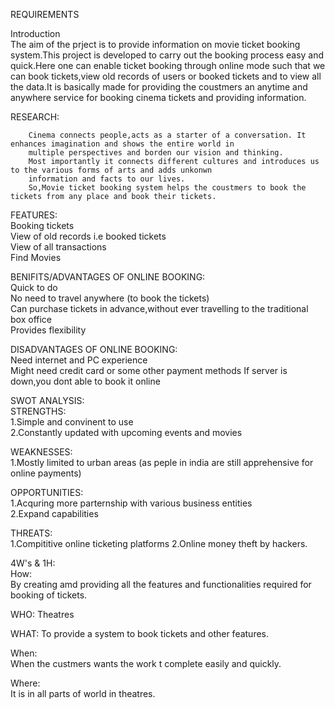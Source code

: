 REQUIREMENTS  

Introduction  
    The aim of the prject is to provide information on movie ticket booking system.This project is developed to carry out the booking process easy and quick.Here one can enable ticket booking through online mode such that we can book tickets,view old records of users or booked tickets and to view all the data.It is basically made for providing the coustmers an anytime and anywhere service for booking cinema tickets and providing information.          
    
   RESEARCH:  
   
        Cinema connects people,acts as a starter of a conversation. It enhances imagination and shows the entire world in
        multiple perspectives and borden our vision and thinking.
        Most importantly it connects different cultures and introduces us to the various forms of arts and adds unkonwn 
        information and facts to our lives.
        So,Movie ticket booking system helps the coustmers to book the tickets from any place and book their tickets.   
        
   FEATURES:     
      Booking tickets     
      View of old records i.e booked tickets    
      View of all transactions    
      Find Movies     
      
   BENIFITS/ADVANTAGES OF ONLINE BOOKING:    
         Quick to do    
         No need to travel anywhere (to book the tickets)   
         Can purchase tickets in advance,without ever travelling to the traditional box office    
         Provides flexibility   
         
   DISADVANTAGES OF ONLINE BOOKING:   
         Need internet and PC experience    
         Might need credit card or some other payment methods
         If server is down,you dont able to book it online      
         
   SWOT ANALYSIS:     
        STRENGTHS:    
             1.Simple and convinent to use      
             2.Constantly updated with upcoming events and movies
                    
             
             
   WEAKNESSES:          
            1.Mostly limited to urban areas (as peple in india are still apprehensive for online payments)
                   
             
             
   OPPORTUNITIES:      
             1.Acquring more parternship with various business entities     
             2.Expand capabilities          
             
             
   THREATS:     
             1.Compititive online ticketing platforms
             2.Online money theft by hackers.     
             
   4W's & 1H:     
      How:    
      By creating amd providing all the features and functionalities required for booking of tickets.     
      
   WHO:
     Theatres   
     
   WHAT:
     To provide a system to book tickets and other features.    
     
   When:    
      When the custmers wants the work t complete easily and quickly.     
      
   Where:   
      It is in all parts of world in theatres.
  
             
              
        
      
 
        
